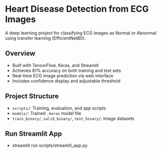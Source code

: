 # Heart Disease Detection from ECG Images

A deep learning project for classifying ECG images as Normal or Abnormal using transfer learning (EfficientNetB0).

## Overview

- Built with TensorFlow, Keras, and Streamlit  
- Achieves 81% accuracy on both training and test sets  
- Real-time ECG image prediction via web interface  
- Includes confidence display and adjustable threshold

## Project Structure

- `scripts/`: Training, evaluation, and app scripts  
- `models/`: Trained `.keras` model file  
- `train_binary/`, `valid_binary/`, `test_binary/`: Image datasets

## Run Streamlit App

- streamlit run scripts/streamlit_app.py
